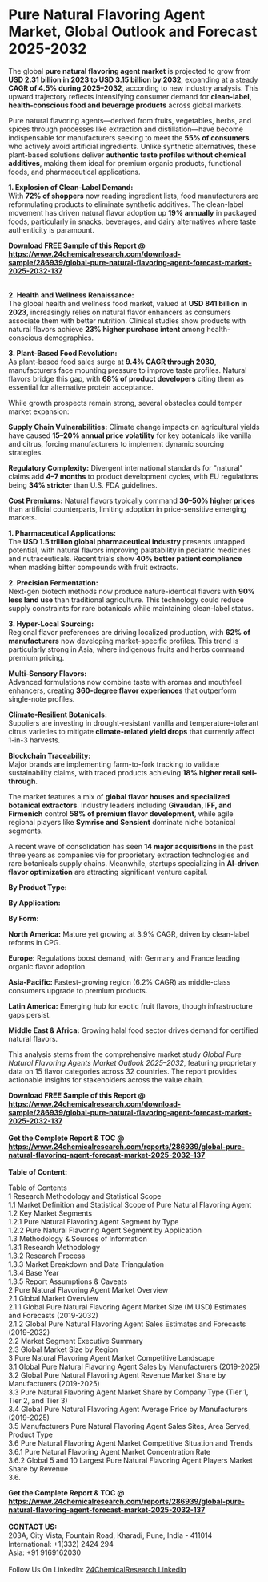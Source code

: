 <h1>Pure Natural Flavoring Agent Market, Global Outlook and Forecast 2025-2032</h1><p>The global <strong>pure natural flavoring agent market</strong> is projected to grow from <strong>USD 2.31 billion in 2023 to USD 3.15 billion by 2032</strong>, expanding at a steady <strong>CAGR of 4.5% during 2025–2032</strong>, according to new industry analysis. This upward trajectory reflects intensifying consumer demand for <strong>clean-label, health-conscious food and beverage products</strong> across global markets.</p><p>Pure natural flavoring agents—derived from fruits, vegetables, herbs, and spices through processes like extraction and distillation—have become indispensable for manufacturers seeking to meet the <strong>55% of consumers</strong> who actively avoid artificial ingredients. Unlike synthetic alternatives, these plant-based solutions deliver <strong>authentic taste profiles without chemical additives</strong>, making them ideal for premium organic products, functional foods, and pharmaceutical applications.</p><p><strong>1. Explosion of Clean-Label Demand:</strong><br>
With <strong>72% of shoppers</strong> now reading ingredient lists, food manufacturers are reformulating products to eliminate synthetic additives. The clean-label movement has driven natural flavor adoption up <strong>19% annually</strong> in packaged foods, particularly in snacks, beverages, and dairy alternatives where taste authenticity is paramount.</p><div><b>Download FREE Sample of this Report @ 
            <a href="https://www.24chemicalresearch.com/download-sample/286939/global-pure-natural-flavoring-agent-forecast-market-2025-2032-137">
            https://www.24chemicalresearch.com/download-sample/286939/global-pure-natural-flavoring-agent-forecast-market-2025-2032-137</a></b></div><br><p><strong>2. Health and Wellness Renaissance:</strong><br>
The global health and wellness food market, valued at <strong>USD 841 billion in 2023</strong>, increasingly relies on natural flavor enhancers as consumers associate them with better nutrition. Clinical studies show products with natural flavors achieve <strong>23% higher purchase intent</strong> among health-conscious demographics.</p><p><strong>3. Plant-Based Food Revolution:</strong><br>
As plant-based food sales surge at <strong>9.4% CAGR through 2030</strong>, manufacturers face mounting pressure to improve taste profiles. Natural flavors bridge this gap, with <strong>68% of product developers</strong> citing them as essential for alternative protein acceptance.</p><p>While growth prospects remain strong, several obstacles could temper market expansion:</p><p><strong>Supply Chain Vulnerabilities:</strong> Climate change impacts on agricultural yields have caused <strong>15–20% annual price volatility</strong> for key botanicals like vanilla and citrus, forcing manufacturers to implement dynamic sourcing strategies.</p><p><strong>Regulatory Complexity:</strong> Divergent international standards for "natural" claims add <strong>4–7 months</strong> to product development cycles, with EU regulations being <strong>34% stricter</strong> than U.S. FDA guidelines.</p><p><strong>Cost Premiums:</strong> Natural flavors typically command <strong>30–50% higher prices</strong> than artificial counterparts, limiting adoption in price-sensitive emerging markets.</p><p><strong>1. Pharmaceutical Applications:</strong><br>
The <strong>USD 1.5 trillion global pharmaceutical industry</strong> presents untapped potential, with natural flavors improving palatability in pediatric medicines and nutraceuticals. Recent trials show <strong>40% better patient compliance</strong> when masking bitter compounds with fruit extracts.</p><p><strong>2. Precision Fermentation:</strong><br>
Next-gen biotech methods now produce nature-identical flavors with <strong>90% less land use</strong> than traditional agriculture. This technology could reduce supply constraints for rare botanicals while maintaining clean-label status.</p><p><strong>3. Hyper-Local Sourcing:</strong><br>
Regional flavor preferences are driving localized production, with <strong>62% of manufacturers</strong> now developing market-specific profiles. This trend is particularly strong in Asia, where indigenous fruits and herbs command premium pricing.</p><p><strong>Multi-Sensory Flavors:</strong><br>
	Advanced formulations now combine taste with aromas and mouthfeel enhancers, creating <strong>360-degree flavor experiences</strong> that outperform single-note profiles.</p><p><strong>Climate-Resilient Botanicals:</strong><br>
	Suppliers are investing in drought-resistant vanilla and temperature-tolerant citrus varieties to mitigate <strong>climate-related yield drops</strong> that currently affect 1-in-3 harvests.</p><p><strong>Blockchain Traceability:</strong><br>
	Major brands are implementing farm-to-fork tracking to validate sustainability claims, with traced products achieving <strong>18% higher retail sell-through</strong>.</p><p>The market features a mix of <strong>global flavor houses and specialized botanical extractors</strong>. Industry leaders including <strong>Givaudan, IFF, and Firmenich</strong> control <strong>58% of premium flavor development</strong>, while agile regional players like <strong>Symrise and Sensient</strong> dominate niche botanical segments.</p><p>A recent wave of consolidation has seen <strong>14 major acquisitions</strong> in the past three years as companies vie for proprietary extraction technologies and rare botanicals supply chains. Meanwhile, startups specializing in <strong>AI-driven flavor optimization</strong> are attracting significant venture capital.</p><p><strong>By Product Type:</strong></p><p><strong>By Application:</strong></p><p><strong>By Form:</strong></p><p><strong>North America:</strong> Mature yet growing at 3.9% CAGR, driven by clean-label reforms in CPG.</p><p><strong>Europe:</strong> Regulations boost demand, with Germany and France leading organic flavor adoption.</p><p><strong>Asia-Pacific:</strong> Fastest-growing region (6.2% CAGR) as middle-class consumers upgrade to premium products.</p><p><strong>Latin America:</strong> Emerging hub for exotic fruit flavors, though infrastructure gaps persist.</p><p><strong>Middle East &amp; Africa:</strong> Growing halal food sector drives demand for certified natural flavors.</p><p>This analysis stems from the comprehensive market study <em>Global Pure Natural Flavoring Agents Market Outlook 2025–2032</em>, featuring proprietary data on 15 flavor categories across 32 countries. The report provides actionable insights for stakeholders across the value chain.</p><div><b>Download FREE Sample of this Report @ 
            <a href="https://www.24chemicalresearch.com/download-sample/286939/global-pure-natural-flavoring-agent-forecast-market-2025-2032-137">
            https://www.24chemicalresearch.com/download-sample/286939/global-pure-natural-flavoring-agent-forecast-market-2025-2032-137</a></b></div><br><div><b>Get the Complete Report & TOC @ 
            <a href="https://www.24chemicalresearch.com/reports/286939/global-pure-natural-flavoring-agent-forecast-market-2025-2032-137">
            https://www.24chemicalresearch.com/reports/286939/global-pure-natural-flavoring-agent-forecast-market-2025-2032-137</a></b></div><br>
            <b>Table of Content:</b><p>Table of Contents<br />
1 Research Methodology and Statistical Scope<br />
1.1 Market Definition and Statistical Scope of Pure Natural Flavoring Agent<br />
1.2 Key Market Segments<br />
1.2.1 Pure Natural Flavoring Agent Segment by Type<br />
1.2.2 Pure Natural Flavoring Agent Segment by Application<br />
1.3 Methodology & Sources of Information<br />
1.3.1 Research Methodology<br />
1.3.2 Research Process<br />
1.3.3 Market Breakdown and Data Triangulation<br />
1.3.4 Base Year<br />
1.3.5 Report Assumptions & Caveats<br />
2 Pure Natural Flavoring Agent Market Overview<br />
2.1 Global Market Overview<br />
2.1.1 Global Pure Natural Flavoring Agent Market Size (M USD) Estimates and Forecasts (2019-2032)<br />
2.1.2 Global Pure Natural Flavoring Agent Sales Estimates and Forecasts (2019-2032)<br />
2.2 Market Segment Executive Summary<br />
2.3 Global Market Size by Region<br />
3 Pure Natural Flavoring Agent Market Competitive Landscape<br />
3.1 Global Pure Natural Flavoring Agent Sales by Manufacturers (2019-2025)<br />
3.2 Global Pure Natural Flavoring Agent Revenue Market Share by Manufacturers (2019-2025)<br />
3.3 Pure Natural Flavoring Agent Market Share by Company Type (Tier 1, Tier 2, and Tier 3)<br />
3.4 Global Pure Natural Flavoring Agent Average Price by Manufacturers (2019-2025)<br />
3.5 Manufacturers Pure Natural Flavoring Agent Sales Sites, Area Served, Product Type<br />
3.6 Pure Natural Flavoring Agent Market Competitive Situation and Trends<br />
3.6.1 Pure Natural Flavoring Agent Market Concentration Rate<br />
3.6.2 Global 5 and 10 Largest Pure Natural Flavoring Agent Players Market Share by Revenue<br />
3.6.</p><div><b>Get the Complete Report & TOC @ 
            <a href="https://www.24chemicalresearch.com/reports/286939/global-pure-natural-flavoring-agent-forecast-market-2025-2032-137">
            https://www.24chemicalresearch.com/reports/286939/global-pure-natural-flavoring-agent-forecast-market-2025-2032-137</a></b></div><br><b>CONTACT US:</b><br>
            203A, City Vista, Fountain Road, Kharadi, Pune, India - 411014<br>
            International: +1(332) 2424 294<br>
            Asia: +91 9169162030 <br><br>
            Follow Us On LinkedIn: <a href="https://www.linkedin.com/company/24chemicalresearch/">24ChemicalResearch LinkedIn</a>